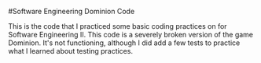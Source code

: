 #Software Engineering Dominion Code

This is the code that I practiced some basic coding practices on for Software Engineering II. This code is a severely broken version of the game Dominion. It's not functioning, although I did add a few tests to practice what I learned about testing practices.

